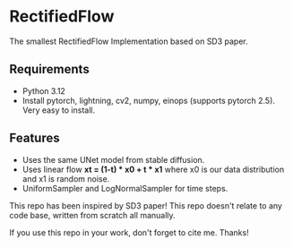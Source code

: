 # RectifiedFlow
The smallest RectifiedFlow Implementation based on SD3 paper.

## Requirements
- Python 3.12
- Install pytorch, lightning, cv2, numpy, einops (supports pytorch 2.5). Very easy to install.

## Features
- Uses the same UNet model from stable diffusion.
- Uses linear flow **xt = (1-t) * x0 + t * x1** where x0 is our data distribution and x1 is random noise.
- UniformSampler and LogNormalSampler for time steps.

This repo has been inspired by SD3 paper! This repo doesn't relate to any code base, written from scratch all manually. 

If you use this repo in your work, don't forget to cite me. Thanks!
